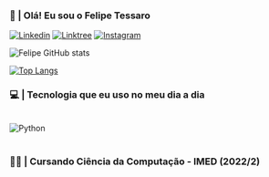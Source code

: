 ### 👋 | Olá! Eu sou o Felipe Tessaro

[![Linkedin](https://img.shields.io/badge/LinkedIn-0077B5?style=for-the-badge&logo=linkedin&logoColor=white)](https://www.linkedin.com/in/felipe-tessaro-gasparin-a812aa22a/)
[![Linktree](https://img.shields.io/badge/linktree-39E09B?style=for-the-badge&logo=linktree&logoColor=white)](https://linktr.ee/felipetessaro)
[![Instagram](https://img.shields.io/badge/Instagram-E4405F?style=for-the-badge&logo=instagram&logoColor=white)](https://instagram.com/felipe_ts_)

![Felipe GitHub stats](https://github-readme-stats.vercel.app/api?username=felipets17&show_icons=true&theme=dracula)

[![Top Langs](https://github-readme-stats.vercel.app/api/top-langs/?username=felipets17&layout=compact)](https://github.com/anuraghazra/github-readme-stats)

### 💻 | Tecnologia que eu uso no meu dia a dia

<div style="display: inline_block"> <br/>
<img align="center" alt="Python" src="https://img.shields.io/badge/Python-3776AB?style=for-the-badge&logo=python&logoColor=white">
<div/><br/>

### 👨‍💻 | Cursando Ciência da Computação - IMED (2022/2)
